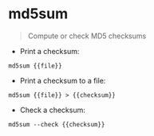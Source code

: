 # md5sum

> Compute or check MD5 checksums

- Print a checksum:

`md5sum {{file}}`

- Print a checksum to a file:

`md5sum {{file}} > {{checksum}}`

- Check a checksum:

`md5sum --check {{checksum}}`
